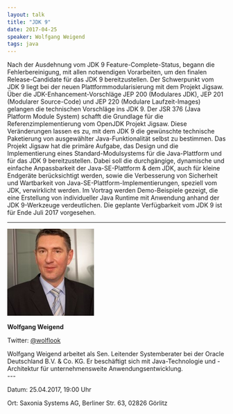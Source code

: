 ```yaml
---
layout: talk
title: "JDK 9"
date: 2017-04-25
speaker: Wolfgang Weigend
tags: java
---
```


Nach der Ausdehnung vom JDK 9 Feature-Complete-Status, begann die Fehlerbereinigung, mit allen notwendigen Vorarbeiten, um den finalen Release-Candidate für das JDK 9 bereitzustellen. Der Schwerpunkt vom JDK 9 liegt bei der neuen Plattformmodularisierung mit dem Projekt Jigsaw. Über die JDK-Enhancement-Vorschläge JEP 200 (Modulares JDK), JEP 201 (Modularer Source-Code) und JEP 220 (Modulare Laufzeit-Images) gelangen die technischen Vorschläge ins JDK 9. Der JSR 376 (Java Platform Module System) schafft die Grundlage für die Referenzimplementierung vom OpenJDK Projekt Jigsaw. Diese Veränderungen lassen es zu, mit dem JDK 9 die gewünschte technische Paketierung von ausgewählter Java-Funktionalität selbst zu bestimmen. Das Projekt Jigsaw hat die primäre Aufgabe, das Design und die Implementierung eines Standard-Modulsystems für die Java-Plattform und für das JDK 9 bereitzustellen. Dabei soll die durchgängige, dynamische und einfache Anpassbarkeit der Java-SE-Plattform & dem JDK, auch für kleine Endgeräte berücksichtigt werden, sowie die Verbesserung von Sicherheit und Wartbarkeit von Java-SE-Plattform-Implementierungen, speziell vom JDK, verwirklicht werden. Im Vortrag werden Demo-Beispiele gezeigt, die eine Erstellung von individueller Java Runtime mit Anwendung anhand der JDK 9-Werkzeuge verdeutlichen. Die geplante Verfügbarkeit vom JDK 9 ist für Ende Juli 2017 vorgesehen.

---
<div class="speaker-info">
  <div class="short-info">
    <img src="/images/wolfgang_weigend.jpg">
    <p><strong>Wolfgang Weigend</strong></p>
    <p>Twitter: <a href="https://twitter.com/wolflook">@wolflook</a></p>
  </div>
  <div class="description">
    Wolfgang Weigend arbeitet als Sen. Leitender Systemberater bei der Oracle Deutschland B.V. & Co. KG. Er beschäftigt sich mit Java-Technologie und -Architektur für unternehmensweite Anwendungsentwicklung.
  </div>
</div>
---

Datum: 25.04.2017, 19:00 Uhr

Ort: Saxonia Systems AG, Berliner Str. 63, 02826 Görlitz
